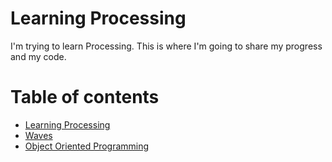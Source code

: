 # Learning Processing

I'm trying to learn Processing. This is where I'm going to share my progress and my code.



# Table of contents

* [Learning Processing](README.md)
* [Waves](waves.md)
* [Object Oriented Programming](object-oriented-programming.md)

